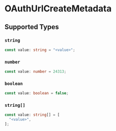 # OAuthUrlCreateMetadata


## Supported Types

### `string`

```typescript
const value: string = "<value>";
```

### `number`

```typescript
const value: number = 24313;
```

### `boolean`

```typescript
const value: boolean = false;
```

### `string[]`

```typescript
const value: string[] = [
  "<value>",
];
```

